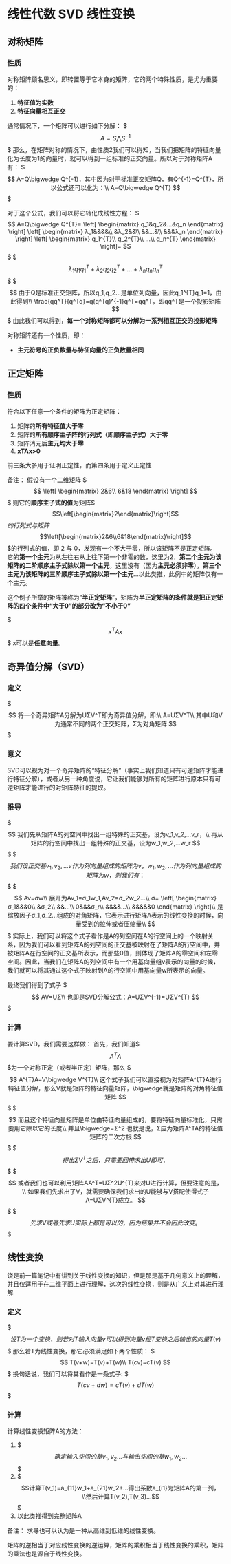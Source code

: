 # 线性代数 SVD 线性变换

## 对称矩阵

### 性质

对称矩阵顾名思义，即转置等于它本身的矩阵，它的两个特殊性质，是尤为重要的：
1. **特征值为实数**
2. **特征向量相互正交**

通常情况下，一个矩阵可以进行如下分解：
$$$
A=S\bigwedge S^{-1}
$$$
那么，在矩阵对称的情况下，由性质2我们可以得知，当我们把矩阵的特征向量化为长度为1的向量时，就可以得到一组标准的正交向量。所以对于对称矩阵A有：
$$$
A=Q\bigwedge Q^{-1}，其中因为对于标准正交矩阵Q，有Q^{-1}=Q^{T}，所以公式还可以化为：\\
A=Q\bigwedge Q^{T}
$$$

对于这个公式，我们可以将它转化成线性方程：
$$$
A=Q\bigwedge Q^{T}=
\left[
\begin{matrix}
	q_1&q_2&...&q_n
\end{matrix}
\right]
\left[
\begin{matrix}
	λ_1&&&&\\
    &λ_2&&\\
    &&...&\\
    &&&λ_n
\end{matrix}
\right]
\left[
\begin{matrix}
	q_1^{T}\\
    q_2^{T}\\
    ...\\
    q_n^{T}
\end{matrix}
\right]=
$$$
$$$
λ_1q_1q_1^{T}+λ_2q_2q_2^{T}+...+λ_nq_nq_n^{T}
$$$
$$$
由于Q是标准正交矩阵，所以q_1,q_2...是单位列向量，因此q_1^{T}q_1=1，由此得到\\
\frac{qq^T}{q^Tq}=q(q^Tq)^{-1}q^T=qq^T，即qq^T是一个投影矩阵
$$$
由此我们可以得到，**每一个对称矩阵都可以分解为一系列相互正交的投影矩阵**

对称矩阵还有一个性质，即：
* **主元符号的正负数量与特征向量的正负数量相同**

## 正定矩阵

### 性质

符合以下任意一个条件的矩阵为正定矩阵：
1. 矩阵的**所有特征值大于零**
2. 矩阵的**所有顺序主子阵的行列式（即顺序主子式）大于零**
3. 矩阵消元后**主元均大于零**
4. **xTAx>0**

前三条大多用于证明正定性，而第四条用于定义正定性

备注：
假设有一个二维矩阵
$$$
\left[
\begin{matrix}
	2&6\\
    6&18
\end{matrix}
\right]
$$$
则它的**顺序主子式的值**为矩阵$$$\left[\begin{matrix}2\end{matrix}\right]$$$的行列式与矩阵$$$\left[\begin{matrix}2&6\\6&18\end{matrix}\right]$$$的行列式的值，即 2 与 0，发现有一个不大于零，所以该矩阵不是正定矩阵。
它的**第一个主元**为从左往右从上往下第一个非零的数，这里为2，**第二个主元为该矩阵的二阶顺序主子式除以第一个主元**，这里没有（因为**主元必须非零**），**第三个主元为该矩阵的三阶顺序主子式除以第一个主元**...以此类推，此例中的矩阵仅有一个主元。

这个例子所举的矩阵被称为“**半正定矩阵**”，矩阵为**半正定矩阵的条件就是把正定矩阵的四个条件中“大于0”的部分改为“不小于0”**

$$$x^TAx$$$
x可以是**任意向量**。

## 奇异值分解（SVD）

### 定义

$$$
将一个奇异矩阵A分解为UΣV^T即为奇异值分解，即:\\
A=UΣV^T\\
其中U和V为通常不同的两个正交矩阵，Σ为对角矩阵
$$$

### 意义

SVD可以视为对一个奇异矩阵的“特征分解”（事实上我们知道只有可逆矩阵才能进行特征分解），或者从另一种角度说，它让我们能够对所有的矩阵进行原本只有可逆矩阵才能进行的对矩阵特征的提取。

### 推导

$$$
我们先从矩阵A的列空间中找出一组特殊的正交基，设为v_1,v_2,...v_r，\\
再从矩阵的行空间中找出一组特殊的正交基，设为w_1,w_2,...w_r
$$$
$$$
我们设正交基v_1,v_2,...v作为列向量组成的矩阵为v，w_1,w_2,...作为列向量组成的矩阵为w，则我们有：
$$$
$$$
Av=σw\\
展开为Av_1=σ_1w_1,Av_2=σ_2w_2...\\
σ=
\left[
\begin{matrix}
	σ_1&&&0\\
    &σ_2\\
    &&...\\
    0&&&σ_r\\
    &&&&...\\
    &&&&&0
\end{matrix}
\right]\\
是缩放因子σ_1,σ_2...组成的对角矩阵，它表示进行矩阵A表示的线性变换的时候，向量受到的拉伸或者压缩量\\
$$$
实际上，我们可以将这个式子看作是A的列空间在A的行空间上的一个映射关系，因为我们可以看到矩阵A的列空间的正交基被映射在了矩阵A的行空间中，并被矩阵A在行空间的正交基所表示，而那些0值，则体现了矩阵A的零空间和左零空间。因此，当我们在矩阵A的列空间中有一个用基向量组v表示的向量的时候，我们就可以将其通过这个式子映射到A的行空间中用基向量w所表示的向量。

最终我们得到了式子
$$$
AV=UΣ\\
也即是SVD分解公式：A=UΣV^{-1}=UΣV^{T}
$$$

### 计算

要计算SVD，我们需要这样做：
首先，我们知道$$$A^{T}A$$$为一个对称正定（或者半正定）矩阵，那么
$$$
A^{T}A=V\bigwedge V^{T}\\
这个式子我们可以直接视为对矩阵A^{T}A进行特征值分解，那么V就是矩阵的特征向量矩阵，\bigwedge就是矩阵的对角特征值矩阵
$$$
$$$
而且这个特征向量矩阵是单位由特征向量组成的，要将特征向量标准化，只需要用它除以它的长度\\
并且\bigwedge=Σ^2 也就是说，Σ应为矩阵A^TA的特征值矩阵的二次方根
$$$
$$$
得出ΣV^{T}之后，只需要回带求出U即可，
$$$
$$$
或者我们也可以利用矩阵AA^T=UΣ^2U^{T}来对U进行计算，但要注意的是，\\
如果我们先求出了V，就需要确保我们求出的U能够与V搭配使得式子A=UΣV^{T}成立。
$$$
$$$
先求V或者先求U实际上都是可以的，因为结果并不会因此改变。
$$$

## 线性变换

饶是前一篇笔记中有讲到关于线性变换的知识，但是那是基于几何意义上的理解，并且仅适用于在二维平面上进行理解，这次的线性变换，则是从广义上对其进行理解

### 定义

$$$
设T为一个变换，则若对T输入向量v可以得到向量v经T变换之后输出的向量T(v)
$$$
那么若T为线性变换，那它必须满足如下两个性质：
$$$
T(v+w)=T(v)+T(w)\\
T(cv)=cT(v)
$$$
换句话说，我们可以将其看作是一条式子:
$$$
T(cv+dw)=cT(v)+dT(w)
$$$

### 计算

计算线性变换矩阵A的方法：
1. $$$确定输入空间的基v_1,v_2...与输出空间的基w_1,w_2...$$$
2. $$$计算T(v_1)=a_{11}w_1+a_{21}w_2+...得出系数a_{i1}为矩阵A的第一列，\\然后计算T(v_2),T(v_3)...$$$
3. 以此类推得到完整矩阵A

备注：
求导也可以认为是一种从高维到低维的线性变换。

矩阵的逆相当于对应线性变换的逆运算，矩阵的乘积相当于线性变换的乘积，矩阵的乘法也是源自于线性变换。
